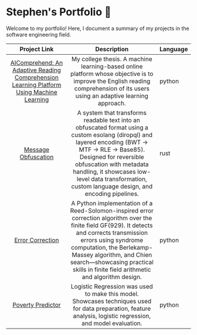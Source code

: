 # Stephen's Portfolio 📒
Welcome to my portfolio! Here, I document a summary of my projects in the software engineering field.

|                                   Project Link                                  |                                                                          Description                                                                          | Language                                                            |
|:-------------------------------------------------------------------------------:|:-------------------------------------------------------------------------------------------------------------------------------------------------------------:|----------------------------------------------------------------------|
| [AIComprehend: An Adaptive Reading Comprehension Learning Platform Using Machine Learning](https://ieeexplore.ieee.org/document/10323847) | My college thesis. A machine learning-based online platform whose objective is to improve the English reading comprehension of its users using an adaptive learning approach. | python |
| [Message Obfuscation](https://github.com/stagalamay/MessageObfuscation) |  A system that transforms readable text into an obfuscated format using a custom esolang (diropql) and layered encoding (BWT → MTF → RLE → Base85). Designed for reversible obfuscation with metadata handling, it showcases low-level data transformation, custom language design, and encoding pipelines. | rust |
| [Error Correction](https://github.com/stagalamay/ErrorCorrection) | A Python implementation of a Reed-Solomon-inspired error correction algorithm over the finite field GF(929). It detects and corrects transmission errors using syndrome computation, the Berlekamp-Massey algorithm, and Chien search—showcasing practical skills in finite field arithmetic and algorithm design. | python |
| [Poverty Predictor](https://github.com/stagalamay/PovertyPredictorModel) | Logistic Regression was used to make this model. Showcases techniques used for data preparation, feature analysis, logistic regression, and model evaluation. | python |

